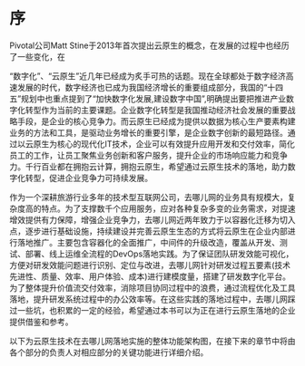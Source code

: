 # 序

Pivotal公司Matt Stine于2013年首次提出云原生的概念，在发展的过程中也经历了一些变化，在

“数字化”、“云原生”近几年已经成为炙手可热的话题。现在全球都处于数字经济高速发展的时代，数字经济也已成为我国经济增长的重要组成部分，我国的“十四五”规划中也重点提到了“加快数字化发展,建设数字中国”,明确提出要把推进产业数字化转型作为当前的主要课题。企业数字化转型是我国推动经济社会发展的重要战略手段，是企业的核心竞争力。而云原生已经成为提供以数据为核心生产要素构建业务的方法和工具，是驱动业务增长的重要引擎，是企业数字创新的最短路径。通过以云原生为核心的现代化IT技术，企业可以有效提升应用开发和交付效率，简化员工的工作，让员工聚焦业务创新和客户服务，提升企业的市场响应能力和竞争力。千行百业都在拥抱云计算，拥抱云原生，希望通过云原生技术的落地，助力数字化转型，促进企业竞争力可持续发展。

作为一个深耕旅游行业多年的技术型互联网公司，去哪儿网的业务具有规模大，复杂度高的特点。为了支撑数千个应用服务，应对各种复杂多变的业务需求，对提速增效提供有力保障，增强企业竞争力，去哪儿网近两年致力于以容器化迁移为切入点，逐步进行基础设施，持续建设并完善云原生生态的方式将云原生在企业内部进行落地推广。主要包含容器化的全面推广，中间件的升级改造，覆盖从开发、测试、部署、线上运维全流程的DevOps落地实践。为了保证团队研发效能可视化，方便对研发效能问题进行识别、定位与改进，去哪儿网针对研发过程五要素(技术先进性、质量、效率、用户体验、成本)进行建模度量，搭建了研发数字化平台。为了整体提升价值流交付效率，消除项目协同过程中的浪费，通过流程优化及工具落地，提升研发系统过程中的办公效率等。在这些实践的落地过程中，去哪儿网踩过一些坑，也积累的一定的经验，希望通过本书可以为正在进行云原生落地的企业提供借鉴和参考。

以下为云原生技术在去哪儿网落地实施的整体功能架构图，在接下来的章节中将由各个部分的负责人对相应部分的关键功能进行详细介绍。







